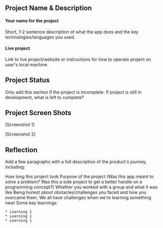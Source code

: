 ## Project Name & Description

#### Your name for the project

Short, 1-2 sentence description of what the app does and the key technologies/languages you used.

#### Live project

Link to live project/website or instructions for how to operate project on user's local machine.

## Project Status

Only add this section if the project is incomplete.  If project is still in development, what is left to complete?

## Project Screen Shots
[Screenshot 1]

[Screenshot 2]

## Reflection

Add a few paragraphs with a full description of the product's journey, including:

How long this project took
Purpose of the project (Was this app meant to solve a problem? Was this a side project to get a better handle on a programming concept?)
Whether you worked with a group and what it was like
Being honest about obstacles/challenges you faced and how you overcame them.  We all have challenges when we're learning something new!
Some key learnings:

    * Learning 1
    * Learning 1
    * Learning 1


